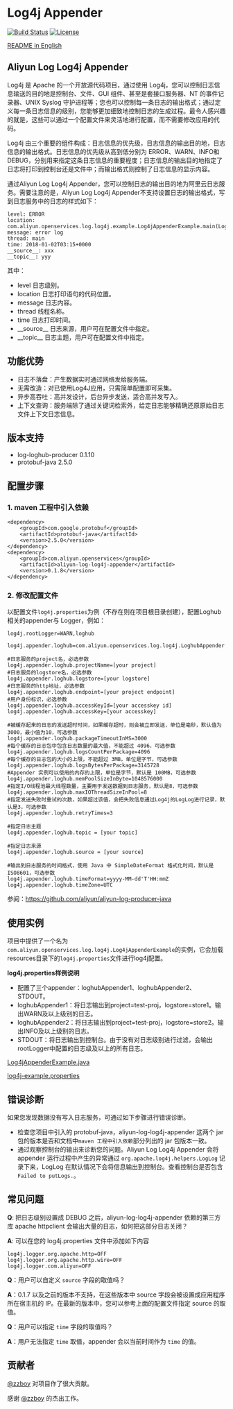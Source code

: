 # Log4j Appender

[![Build Status](https://travis-ci.org/aliyun/aliyun-log-log4j-appender.svg?branch=master)](https://travis-ci.org/aliyun/aliyun-log-log4j-appender)
[![License](https://img.shields.io/badge/license-Apache2.0-blue.svg)](/LICENSE)

[README in English](/README.md)

## Aliyun Log Log4j Appender
Log4j 是 Apache 的一个开放源代码项目，通过使用 Log4j，您可以控制日志信息输送的目的地是控制台、文件、GUI 组件、甚至是套接口服务器、NT 的事件记录器、UNIX Syslog 守护进程等；您也可以控制每一条日志的输出格式；通过定义每一条日志信息的级别，您能够更加细致地控制日志的生成过程。最令人感兴趣的就是，这些可以通过一个配置文件来灵活地进行配置，而不需要修改应用的代码。

Log4j 由三个重要的组件构成：日志信息的优先级，日志信息的输出目的地，日志信息的输出格式。日志信息的优先级从高到低分别为 ERROR、WARN、INFO和DEBUG，分别用来指定这条日志信息的重要程度；日志信息的输出目的地指定了日志将打印到控制台还是文件中；而输出格式则控制了日志信息的显示内容。

通过Aliyun Log Log4j Appender，您可以控制日志的输出目的地为阿里云日志服务。需要注意的是，Aliyun Log Log4j Appender不支持设置日志的输出格式，写到日志服务中的日志的样式如下：
```
level: ERROR
location: com.aliyun.openservices.log.log4j.example.Log4jAppenderExample.main(Log4jAppenderExample.java:16)
message: error log
thread: main
time: 2018-01-02T03:15+0000
__source__: xxx
__topic__: yyy
```
其中：
+ level 日志级别。
+ location 日志打印语句的代码位置。
+ message 日志内容。
+ thread 线程名称。
+ time 日志打印时间。
+ \_\_source\_\_ 日志来源，用户可在配置文件中指定。
+ \_\_topic\_\_ 日志主题，用户可在配置文件中指定。

## 功能优势
+ 日志不落盘：产生数据实时通过网络发给服务端。
+ 无需改造：对已使用Log4J应用，只需简单配置即可采集。
+ 异步高吞吐：高并发设计，后台异步发送，适合高并发写入。
+ 上下文查询：服务端除了通过关键词检索外，给定日志能够精确还原原始日志文件上下文日志信息。

## 版本支持
* log-loghub-producer 0.1.10
* protobuf-java 2.5.0


## 配置步骤

### 1. maven 工程中引入依赖

```
<dependency>
    <groupId>com.google.protobuf</groupId>
    <artifactId>protobuf-java</artifactId>
    <version>2.5.0</version>
</dependency>
<dependency>
    <groupId>com.aliyun.openservices</groupId>
    <artifactId>aliyun-log-log4j-appender</artifactId>
    <version>0.1.8</version>
</dependency>
```

### 2. 修改配置文件

以配置文件`log4j.properties`为例（不存在则在项目根目录创建），配置Loghub相关的appender与 Logger，例如：
```
log4j.rootLogger=WARN,loghub

log4j.appender.loghub=com.aliyun.openservices.log.log4j.LoghubAppender

#日志服务的project名，必选参数
log4j.appender.loghub.projectName=[your project]
#日志服务的logstore名，必选参数
log4j.appender.loghub.logstore=[your logstore]
#日志服务的http地址，必选参数
log4j.appender.loghub.endpoint=[your project endpoint]
#用户身份标识，必选参数
log4j.appender.loghub.accessKeyId=[your accesskey id]
log4j.appender.loghub.accessKey=[your accesskey]

#被缓存起来的日志的发送超时时间，如果缓存超时，则会被立即发送，单位是毫秒，默认值为3000，最小值为10，可选参数
log4j.appender.loghub.packageTimeoutInMS=3000
#每个缓存的日志包中包含日志数量的最大值，不能超过 4096，可选参数
log4j.appender.loghub.logsCountPerPackage=4096
#每个缓存的日志包的大小的上限，不能超过 3MB，单位是字节，可选参数
log4j.appender.loghub.logsBytesPerPackage=3145728
#Appender 实例可以使用的内存的上限，单位是字节，默认是 100MB，可选参数
log4j.appender.loghub.memPoolSizeInByte=1048576000
#指定I/O线程池最大线程数量，主要用于发送数据到日志服务，默认是8，可选参数
log4j.appender.loghub.maxIOThreadSizeInPool=8
#指定发送失败时重试的次数，如果超过该值，会把失败信息通过Log4j的LogLog进行记录，默认是3，可选参数
log4j.appender.loghub.retryTimes=3

#指定日志主题
log4j.appender.loghub.topic = [your topic]

#指定日志来源
log4j.appender.loghub.source = [your source]

#输出到日志服务的时间格式，使用 Java 中 SimpleDateFormat 格式化时间，默认是 ISO8601，可选参数
log4j.appender.loghub.timeFormat=yyyy-MM-dd'T'HH:mmZ
log4j.appender.loghub.timeZone=UTC
```
参阅：https://github.com/aliyun/aliyun-log-producer-java

## 使用实例

项目中提供了一个名为`com.aliyun.openservices.log.log4j.Log4jAppenderExample`的实例，它会加载resources目录下的`log4j.properties`文件进行log4j配置。

**log4j.properties样例说明**
+ 配置了三个appender：loghubAppender1、loghubAppender2、STDOUT。
+ loghubAppender1：将日志输出到project=test-proj，logstore=store1。输出WARN及以上级别的日志。
+ loghubAppender2：将日志输出到project=test-proj，logstore=store2。输出INFO及以上级别的日志。
+ STDOUT：将日志输出到控制台。由于没有对日志级别进行过滤，会输出rootLogger中配置的日志级及以上的所有日志。

[Log4jAppenderExample.java](/src/main/java/com/aliyun/openservices/log/log4j/example/Log4jAppenderExample.java)

[log4j-example.properties](/src/main/resources/log4j-example.properties)

## 错误诊断

如果您发现数据没有写入日志服务，可通过如下步骤进行错误诊断。
* 检查您项目中引入的 protobuf-java，aliyun-log-log4j-appender 这两个 jar 包的版本是否和文档中`maven 工程中引入依赖`部分列出的 jar 包版本一致。
* 通过观察控制台的输出来诊断您的问题。Aliyun Log Log4j Appender 会将 appender 运行过程中产生的异常通过 `org.apache.log4j.helpers.LogLog` 记录下来，LogLog 在默认情况下会将信息输出到控制台。查看控制台是否包含 `Failed to putLogs.`。

## 常见问题

**Q**: 把日志级别设置成 DEBUG 之后，aliyun-log-log4j-appender 依赖的第三方库 apache httpclient 会输出大量的日志，如何把这部分日志关闭？

**A**: 可以在您的 log4j.properties 文件中添加如下内容
```
log4j.logger.org.apache.http=OFF
log4j.logger.org.apache.http.wire=OFF
log4j.logger.com.aliyun=OFF
```
**Q**：用户可以自定义 `source` 字段的取值吗？

**A**：0.1.7 以及之前的版本不支持，在这些版本中 source 字段会被设置成应用程序所在宿主机的 IP。在最新的版本中，您可以参考上面的配置文件指定 source 的取值。

**Q**：用户可以指定 `time` 字段的取值吗？

**A**：用户无法指定 `time` 取值，appender 会以当前时间作为 `time` 的值。

## 贡献者
[@zzboy](https://github.com/zzboy) 对项目作了很大贡献。

感谢 [@zzboy](https://github.com/zzboy) 的杰出工作。
